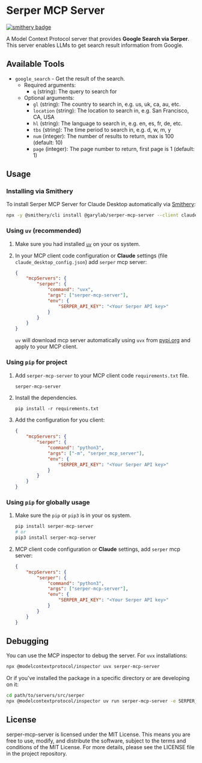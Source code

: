 # Serper MCP Server
[![smithery badge](https://smithery.ai/badge/@garylab/serper-mcp-server)](https://smithery.ai/server/@garylab/serper-mcp-server)

A Model Context Protocol server that provides **Google Search via Serper**. This server enables LLMs to get search result information from Google.

## Available Tools

- `google_search` - Get the result of the search.
  - Required arguments:
    - `q` (string): The query to search for
  - Optional arguments:
    - `gl` (string): The country to search in, e.g. us, uk, ca, au, etc.
    - `location` (string): The location to search in, e.g. San Francisco, CA, USA
    - `hl` (string): The language to search in, e.g. en, es, fr, de, etc.
    - `tbs` (string): The time period to search in, e.g. d, w, m, y
    - `num` (integer): The number of results to return, max is 100 (default: 10)
    - `page` (integer): The page number to return, first page is 1 (default: 1)


## Usage

### Installing via Smithery

To install Serper MCP Server for Claude Desktop automatically via [Smithery](https://smithery.ai/server/@garylab/serper-mcp-server):

```bash
npx -y @smithery/cli install @garylab/serper-mcp-server --client claude
```

### Using `uv` (recommended)

1. Make sure you had installed [`uv`](https://docs.astral.sh/uv/) on your os system.

2. In your MCP client code configuration or **Claude** settings (file `claude_desktop_config.json`) add `serper` mcp server:
    ```json
    {
        "mcpServers": {
            "serper": {
                "command": "uvx",
                "args": ["serper-mcp-server"],
                "env": {
                    "SERPER_API_KEY": "<Your Serper API key>"
                }
            }
        }
    }
    ```
    `uv` will download mcp server automatically using `uvx` from [pypi.org](https://pypi.org/project/serper-mcp-server/) and apply to your MCP client.

### Using `pip` for project
1. Add `serper-mcp-server` to your MCP client code `requirements.txt` file.
    ```txt
    serper-mcp-server
    ```

2. Install the dependencies.
    ```shell
    pip install -r requirements.txt
    ```

3. Add the configuration for you client:
    ```json
    {
        "mcpServers": {
            "serper": {
                "command": "python3",
                "args": ["-m", "serper_mcp_server"],
                "env": {
                    "SERPER_API_KEY": "<Your Serper API key>"
                }
            }
        }
    }
    ```


### Using `pip` for globally usage

1. Make sure the `pip` or `pip3` is in your os system.
    ```bash
    pip install serper-mcp-server
    # or
    pip3 install serper-mcp-server
    ```

2. MCP client code configuration or **Claude** settings, add `serper` mcp server:
    ```json
    {
        "mcpServers": {
            "serper": {
                "command": "python3",
                "args": ["serper-mcp-server"],
                "env": {
                    "SERPER_API_KEY": "<Your Serper API key>"
                }
            }
        }
    }
    ```


## Debugging

You can use the MCP inspector to debug the server. For `uvx` installations:

```bash
npx @modelcontextprotocol/inspector uvx serper-mcp-server
```

Or if you've installed the package in a specific directory or are developing on it:

```bash
cd path/to/servers/src/serper
npx @modelcontextprotocol/inspector uv run serper-mcp-server -e SERPER_API_KEY=<the key>
```


## License

serper-mcp-server is licensed under the MIT License. This means you are free to use, modify, and distribute the software, subject to the terms and conditions of the MIT License. For more details, please see the LICENSE file in the project repository.

